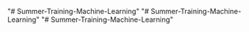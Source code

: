 "# Summer-Training-Machine-Learning" 
"# Summer-Training-Machine-Learning" 
"# Summer-Training-Machine-Learning" 
